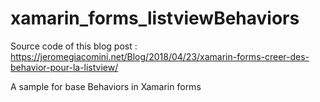 # xamarin_forms_listviewBehaviors

Source code of this blog post : https://jeromegiacomini.net/Blog/2018/04/23/xamarin-forms-creer-des-behavior-pour-la-listview/

A sample for base Behaviors in Xamarin forms
